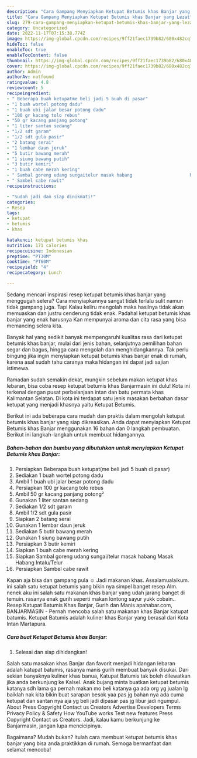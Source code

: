 ```yaml
---
description: "Cara Gampang Menyiapkan Ketupat Betumis khas Banjar yang Lezat"
title: "Cara Gampang Menyiapkan Ketupat Betumis khas Banjar yang Lezat"
slug: 279-cara-gampang-menyiapkan-ketupat-betumis-khas-banjar-yang-lezat
category: Uncategorized
date: 2022-11-17T07:15:38.774Z
image: https://img-global.cpcdn.com/recipes/9ff21faec1739b82/680x482cq70/ketupat-betumis-khas-banjar-foto-resep-utama.jpg
hideToc: false
enableToc: true
enableTocContent: false
thumbnail: https://img-global.cpcdn.com/recipes/9ff21faec1739b82/680x482cq70/ketupat-betumis-khas-banjar-foto-resep-utama.jpg
cover: https://img-global.cpcdn.com/recipes/9ff21faec1739b82/680x482cq70/ketupat-betumis-khas-banjar-foto-resep-utama.jpg
author: Admin
authorAv: notfound
ratingvalue: 4.8
reviewcount: 5
recipeingredient:
- " Beberapa buah ketupatme beli jadi 5 buah di pasar"
- "1 buah wortel potong dadu"
- "1 buah ubi jalar besar potong dadu"
- "100 gr kacang tolo rebus"
- "50 gr kacang panjang potong"
- "1 liter santan sedang"
- "1/2 sdt garam"
- "1/2 sdt gula pasir"
- "2 batang serai"
- "1 lembar daun jeruk"
- "5 butir bawang merah"
- "1 siung bawang putih"
- "3 butir kemiri"
- "1 buah cabe merah kering"
- " Sambal goreng udang sungaitelur masak habang                      Masak Habang IntaluTelur"
- " Sambel cabe rawit"
recipeinstructions:

- "Sudah jadi dan siap dinikmati!"
categories:
- Resep
tags:
- ketupat
- betumis
- khas

katakunci: ketupat betumis khas 
nutrition: 171 calories
recipecuisine: Indonesian
preptime: "PT30M"
cooktime: "PT60M"
recipeyield: "4"
recipecategory: Lunch

---
```



Sedang mencari inspirasi resep ketupat betumis khas banjar yang menggugah selera? Cara menyiapkannya sangat tidak terlalu sulit namun tidak gampang juga. Tapi Kalau keliru mengolah maka hasilnya tidak akan memuaskan dan justru cenderung tidak enak. Padahal ketupat betumis khas banjar yang enak harusnya Kan mempunyai aroma dan cita rasa yang bisa memancing selera kita.


Banyak hal yang sedikit banyak mempengaruhi kualitas rasa dari ketupat betumis khas banjar, mulai dari jenis bahan, selanjutnya pemilihan bahan segar dan bagus, hingga cara mengolah dan menghidangkannya. Tak perlu bingung jika ingin menyiapkan ketupat betumis khas banjar enak di rumah, karena asal sudah tahu caranya maka hidangan ini dapat jadi sajian istimewa.

Ramadan sudah semakin dekat, mungkin sebelum makan ketupat khas lebaran, bisa coba resep ketupat betumis khas Banjarmasin ini dulu! Kota ini terkenal dengan pusat perbelanjaan intan dan batu permata khas Kalimantan Selatan. Di kota ini terdapat satu jenis masakan berbahan dasar ketupat yang menjadi khasnya yaitu Ketupat Betumis.


Berikut ini ada beberapa cara mudah dan praktis dalam mengolah ketupat betumis khas banjar yang siap dikreasikan. Anda dapat menyiapkan Ketupat Betumis khas Banjar menggunakan 16 bahan dan 0 langkah pembuatan. Berikut ini langkah-langkah untuk membuat hidangannya.

<!--inarticleads1-->

##### Bahan-bahan dan bumbu yang dibutuhkan untuk menyiapkan Ketupat Betumis khas Banjar:

1. Persiapkan  Beberapa buah ketupat(me beli jadi 5 buah di pasar)
1. Sediakan 1 buah wortel potong dadu
1. Ambil 1 buah ubi jalar besar potong dadu
1. Persiapkan 100 gr kacang tolo rebus
1. Ambil 50 gr kacang panjang potong²
1. Gunakan 1 liter santan sedang
1. Sediakan 1/2 sdt garam
1. Ambil 1/2 sdt gula pasir
1. Siapkan 2 batang serai
1. Gunakan 1 lembar daun jeruk
1. Sediakan 5 butir bawang merah
1. Gunakan 1 siung bawang putih
1. Persiapkan 3 butir kemiri
1. Siapkan 1 buah cabe merah kering
1. Siapkan  Sambal goreng udang sungai/telur masak habang                      Masak Habang Intalu/Telur
1. Persiapkan  Sambel cabe rawit


Kapan aja bisa dan gampang pula ☺️ Jadi makanan khas. Assalamualaikum. ini salah satu ketupat betumis yang bikin nya simpel banget resep Alm. nenek aku ini salah satu makanan khas banjar yang udah jarang banget di temuin. rasanya enak gurih seperti makan lontong sayur yukk cobain.. Resep Katupat Batumis Khas Banjar, Gurih dan Manis apahabar.com, BANJARMASIN - Pernah mencoba salah satu makanan khas Banjar katupat batumis. Ketupat Batumis adalah kuliner khas Banjar yang berasal dari Kota Intan Martapura. 

<!--inarticleads2-->

##### Cara buat Ketupat Betumis khas Banjar:


1. Selesai dan siap dihidangkan!

Salah satu masakan khas Banjar dan favorit menjadi hidangan lebaran adalah katupat batumis, rasanya manis gurih membuat banyak disukai. Dari sekian banyaknya kuliner khas banua, Katupat Batumis tak boleh dilewatkan jika anda berkunjung ke Kalsel. Anak bujang minta buatkan ketupat betumis katanya sdh lama ga pernah makan mo beli katanya ga ada org yg jualan lg baiklah nak kita bikin buat sarapan besok yaa pas jg bahan nya ada cuma ketupat dan santan nya aja yg beli jadi dipasar pas jg libur jadi ngumpul. About Press Copyright Contact us Creators Advertise Developers Terms Privacy Policy &amp; Safety How YouTube works Test new features Press Copyright Contact us Creators. Jadi, kalau kamu berkunjung ke Banjarmasin, jangan lupa mencicipinya. 

Bagaimana? Mudah bukan? Itulah cara membuat ketupat betumis khas banjar yang bisa anda praktikkan di rumah. Semoga bermanfaat dan selamat mencoba!
